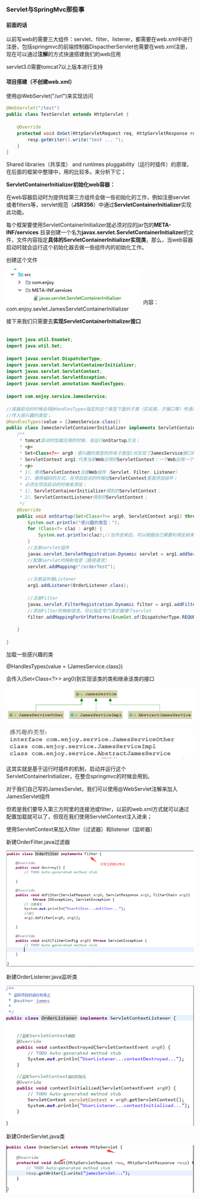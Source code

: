 ### Servlet与SpringMvc那些事

#### 前面的话

以前写web的需要三大组件：servlet、filter、listener，都需要在web.xml中进行注册，包括springmvc的前端控制器DispactherServlet也需要在web.xml注册，现在可以通过**注解**的方式快速搭建我们的web应用

servlet3.0需要tomcat7以上版本进行支持

#### 项目搭建（不创建web.xml）

使用@WebServlet\("/url"\)来实现访问

```java
@WebServlet("/test")
public class TestServlet extends HttpServlet {

    @Override
    protected void doGet(HttpServletRequest req, HttpServletResponse resp) throws ServletException, IOException {
        resp.getWriter().write("test ... ");
    }
}
```

Shared libraries（共享库） and runtimes pluggability（运行时插件）的原理，在后面的框架中整理中，用的比较多。来分析下它；

**ServletContainerInitializer初始化web容器：**

在web容器启动时为提供给第三方组件会做一些初始化的工作，例如注册servlet或者filters等，servlet规范（**JSR356**）中通过**ServletContainerInitializer**实现此功能。

每个框架要使用ServletContainerInitializer就必须对应的jar包的**META-INF/services** 目录创建一个名为**javax.servlet.ServletContainerInitializer**的文件，文件内容指定**具体的ServletContainerInitializer实现类**，那么，当web容器启动时就会运行这个初始化器去做一些组件内的初始化工作。

创建这个文件

![](/assets/219873hdahajaj.png) 内容：com.enjoy.sevlet.JamesServletContainerInitializer

接下来我们只需要去**实现ServletContainerInitializer接口**

```java

import java.util.EnumSet;
import java.util.Set;

import javax.servlet.DispatcherType;
import javax.servlet.ServletContainerInitializer;
import javax.servlet.ServletContext;
import javax.servlet.ServletException;
import javax.servlet.annotation.HandlesTypes;

import com.enjoy.service.JamesService;

//容器启动的时候会将@HandlesTypes指定的这个类型下面的子类（实现类，子接口等）传递过来；
//传入感兴趣的类型；
@HandlesTypes(value = {JamesService.class})
public class JamesServletContainerInitializer implements ServletContainerInitializer {
    /**
     * tomcat启动时加载应用的时候，会运行onStartup方法；
     * <p>
     * Set<Class<?>> arg0：感兴趣的类型的所有子类型(对实现了JamesService接口相关的)；
     * ServletContext arg1:代表当前Web应用的ServletContext；一个Web应用一个ServletContext；
     * <p>
     * 1）、使用ServletContext注册Web组件（Servlet、Filter、Listener）
     * 2）、使用编码的方式，在项目启动的时候给ServletContext里面添加组件；
     * 必须在项目启动的时候来添加；
     * 1）、ServletContainerInitializer得到的ServletContext；
     * 2）、ServletContextListener得到的ServletContext；
     */
    @Override
    public void onStartup(Set<Class<?>> arg0, ServletContext arg1) throws ServletException {
        System.out.println("感兴趣的类型：");
        for (Class<?> claz : arg0) {
            System.out.println(claz);//当传进来后，可以根据自己需要利用反射来创建对象等操作
        }
        //注册servlet组件
        javax.servlet.ServletRegistration.Dynamic servlet = arg1.addServlet("orderServlet", new OrderServlet());
        //配置servlet的映射信息（路径请求）
        servlet.addMapping("/orderTest");

        //注册监听器Listener
        arg1.addListener(OrderListener.class);

        //注册Filter
        javax.servlet.FilterRegistration.Dynamic filter = arg1.addFilter("orderFilter", OrderFilter.class);
        //添加Filter的映射信息，可以指定专门来拦截哪个servlet
        filter.addMappingForUrlPatterns(EnumSet.of(DispatcherType.REQUEST), true, "/*");

    }

}
```

加载一些感兴趣的类

@HandlesTypes\(value = {JamesService.class}\)

会传入\(Set&lt;Class&lt;?&gt;&gt; arg0\)到实现该类的类和继承该类的接口

![](/assets/349873kjdfhdsjhfs.png)

![](/assets/jkdjfkafa8399324932.png)

这其实就是基于运行时插件的机制，启动并运行这个ServletContainerInitializer，在整合springmvc的时候会用到。

对于我们自己写的JamesServlet，我们可以使用@WebServlet注解来加入JamesServlet组件

但若是我们要导入第三方阿里的连接池或filter，以前的web.xml方式就可以通过配置加载就可以了，但现在我们使用ServletContext注入进来；

使用ServletContext来加入filter（过滤器）和listener（监听器）

新建OrderFilter.java过滤器

![](/assets/31041jhfjhppkpk.png)

新建OrderListener.java监听类

![](/assets/98381kdjfkajhfdkaj.png)

新建OrderServlet.java类

![](/assets/jdkasdoi39487294.png)




